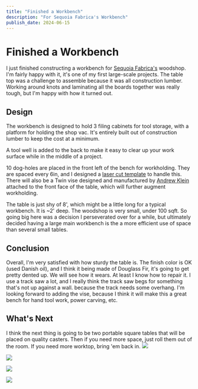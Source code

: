 ```yaml
---
title: "Finished a Workbench"
description: "For Sequoia Fabrica's Workbench"
publish_date: 2024-06-15 
---
```


# Finished a Workbench
I just finished constructing a workbench for [Sequoia Fabrica's](https://sequoiafabrica.org) woodshop. I'm fairly happy with it, it's one of my first large-scale projects. The table top was a challenge to assemble because it was all construction lumber. Working around knots and laminating all the boards together was really tough, but I'm happy with how it turned out.

## Design
The workbench is designed to hold 3 filing cabinets for tool storage, with a platform for holding the shop vac. It's entirely built out of construction lumber to keep the cost at a minimum.

A tool well is added to the back to make it easy to clear up your work surface while in the middle of a project. 

10 dog-holes are placed in the front left of the bench for workholding. They are spaced every 6in, and I designed a [laser cut template](../../images/laser_template.jpg) to handle this. There will also be a Twin vise designed and manufactured by [Andrew Klein](inkleind.com) attached to the front face of the table, which will further augment workholding.

The table is just shy of 8', which might be a little long for a typical workbench. It is ~2' deep. The woodshop is very small, under 100 sqft. So going big here was a decision I perseverated over for a while, but ultimately decided having a large main workbench is the a more efficient use of space than several small tables.

## Conclusion
Overall, I'm very satisfied with how sturdy the table is. The finish color is OK (used Danish oil), and I think it being made of Douglass Fir, it's going to get pretty dented up. We will see how it wears. At least I know how to repair it. I use a track saw a lot, and I really think the track saw begs for something that's not up against a wall. because the track needs some overhang. I'm looking forward to adding the vise, because I think it will make this a great bench for hand tool work, power carving, etc.

## What's Next
I think the next thing is going to be two portable square tables that will be placed on quality casters. Then if you need more space, just roll them out of the room. If you need more worktop, bring 'em back in.
![](../../images/workbench_1.jpg)

![](../../images/workbench_2.jpg)

![](../../images/workbench_3.jpg)

![](../../images/workbench_4.jpg)
